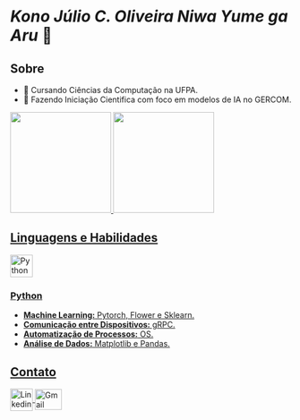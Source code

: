 # _**Kono Júlio C. Oliveira Niwa Yume ga Aru**_ 👋
## Sobre
- 🏫 Cursando Ciências da Computação na UFPA. 
- 🔭 Fazendo Iniciação Cientifica com foco em modelos de IA no GERCOM.

<section>
  <a href="https://github.com/Julio-C-Oliveira">
  <img height="180em" src="https://github-readme-stats.vercel.app/api?username=Julio-C-Oliveira&show_icons=true&theme=dracula&include_all_commits=true&count_private=true&hide_rank=true"/>
  <img height="180em" src="https://github-readme-stats.vercel.app/api/top-langs/?username=Julio-C-Oliveira&layout=compact&langs_count=16&theme=dracula"/>
</section>

## Linguagens e Habilidades
<div style="display: inline: block">
    <img align="center" alt="Python Icon" height="40" width="40" src="https://cdn.jsdelivr.net/gh/devicons/devicon@latest/icons/python/python-original.svg"/>
</div>
  
### Python 
- **Machine Learning:** Pytorch, Flower e Sklearn.
- **Comunicação entre Dispositivos:** gRPC.
- **Automatização de Processos:** OS.
- **Análise de Dados:** Matplotlib e Pandas.

## Contato
<div style="display: inline: block">
  <img align="center" alt="Linkedin Icon" height="40" width="40" src="https://cdn.jsdelivr.net/gh/devicons/devicon@latest/icons/linkedin/linkedin-original.svg"/>
  <img align="center" alt="Gmail Icon" height="37" width="48" src="https://github.com/Julio-C-Oliveira/Julio-C-Oliveira/assets/103333573/c1933c67-7ce8-4ef2-b6d8-1352aff72594"/>
</div>    
          

<!--
<section>
  <h3>Linguagens</h3>
</section>

**Julio-C-Oliveira/Julio-C-Oliveira** is a ✨ _special_ ✨ repository because its `README.md` (this file) appears on your GitHub profile.

Here are some ideas to get you started:

- 🔭 I’m currently working on ...
- 🌱 I’m currently learning ...
- 👯 I’m looking to collaborate on ...
- 🤔 I’m looking for help with ...
- 💬 Ask me about ...
- 📫 How to reach me: ...
- 😄 Pronouns: ...
- ⚡ Fun fact: ...
-->

